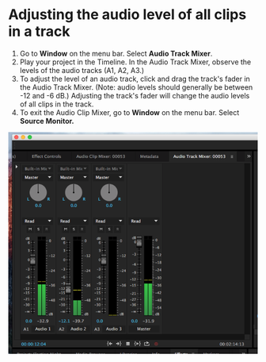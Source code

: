 # Adjusting the audio level of all clips in a track

1. Go to **Window** on the menu bar. Select **Audio Track Mixer**.
2. Play your project in the Timeline. In the Audio Track Mixer, observe the levels of the audio tracks \(A1, A2, A3.\)
3. To adjust the level of an audio track, click and drag the track's fader in the Audio Track Mixer. \(Note: audio levels should generally be between -12 and -6 dB.\) Adjusting the track's fader will change the audio levels of all clips in the track.
4. To exit the Audio Clip Mixer, go to **Window** on the menu bar. Select **Source Monitor.**

![](/assets/audio-track-mixer.png)

